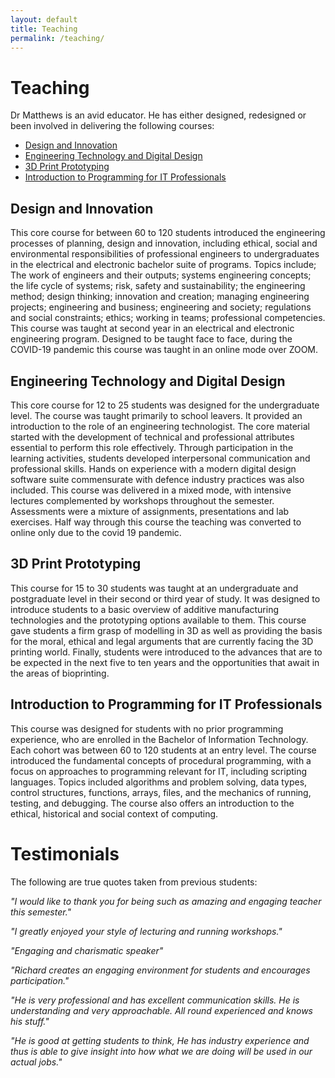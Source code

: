 ```yaml
---
layout: default
title: Teaching
permalink: /teaching/
---
```


# Teaching

Dr Matthews is an avid educator. He has either designed, redesigned or been involved in delivering the following courses:

- [Design and Innovation](#design-and-innovation)
- [Engineering Technology and Digital Design](#engineering-technology-and-digital-design)
- [3D Print Prototyping](#3d-print-prototyping)
- [Introduction to Programming for IT Professionals](#introduction-to-programming-for-it-professionals) 

## Design and Innovation

This core course for between 60 to 120 students introduced the engineering processes of planning, design and innovation, including ethical, social and environmental responsibilities of professional engineers to undergraduates in the electrical and electronic bachelor suite of programs.
Topics include; The work of engineers and their outputs; systems engineering concepts; the life cycle of systems; risk, safety and sustainability; the engineering method; design thinking; innovation and creation; managing engineering projects; engineering and business; engineering and society; regulations and social constraints; ethics; working in teams; professional competencies.
This course was taught at second year in an electrical and electronic engineering program.
Designed to be taught face to face, during the COVID-19 pandemic this course was taught in an online mode over ZOOM.

## Engineering Technology and Digital Design

This core course for 12 to 25 students was designed for the undergraduate level. The course was taught primarily to school leavers.
It provided an introduction to the role of an engineering technologist.
The core material started with the development of technical and professional attributes essential to perform this role effectively.
Through participation in the learning activities, students developed interpersonal communication and professional skills.
Hands on experience with a modern digital design software suite commensurate with defence industry practices was also included.
This course was delivered in a mixed mode, with intensive lectures complemented by workshops throughout the semester.
Assessments were a mixture of assignments, presentations and lab exercises.
Half way through this course the teaching was converted to online only due to the covid 19 pandemic.

## 3D Print Prototyping

This course for 15 to 30 students was taught at an undergraduate and postgraduate level in their second or third year of study.
It was designed to introduce students to a basic overview of additive manufacturing technologies and the prototyping options available to them.
This course gave students a firm grasp of modelling in 3D as well as providing the basis for the moral, ethical and legal arguments that are currently facing the 3D printing world.
Finally, students were introduced to the advances that are to be expected in the next five to ten years and the opportunities that await in the areas of bioprinting.

## Introduction to Programming for IT Professionals

This course was designed for students with no prior programming experience, who are enrolled in the Bachelor of Information Technology.
Each cohort was between 60 to 120 students at an entry level.
The course introduced the fundamental concepts of procedural programming, with a focus on approaches to programming relevant for IT, including scripting languages.
Topics included algorithms and problem solving, data types, control structures, functions, arrays, files, and the mechanics of running, testing, and debugging.
The course also offers an introduction to the ethical, historical and social context of computing.

# Testimonials

The following are true quotes taken from previous students:

*"I would like to thank you for being such as amazing and engaging teacher this semester."* 

*"I greatly enjoyed your style of lecturing and running workshops."*

*"Engaging and charismatic speaker"*

*"Richard creates an engaging environment for students and encourages participation."*

*"He is very professional and has excellent communication skills. He is understanding and very approachable. All round experienced and knows his stuff."*

*"He is good at getting students to think, He has industry experience and thus is able to give insight into how what we are doing will be used in our actual jobs."*


